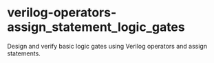 # verilog-operators-assign_statement_logic_gates
 Design and verify basic logic  gates using Verilog operators and assign  statements.
